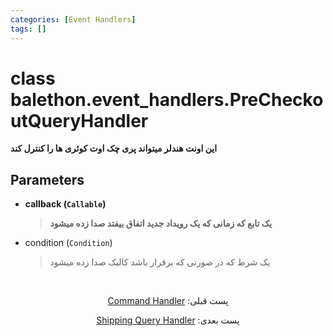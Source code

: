 ```yaml
---
categories: [Event Handlers]
tags: []
---
```


<h1>class balethon.event_handlers.<strong>PreCheckoutQueryHandler</strong></h1>

<p align="left" dir="rtl"><strong>این اونت هندلر میتواند پری چک اوت کوئری ها را کنترل کند</strong></p>

<h2>Parameters</h2>

<ul>
<li><strong>callback (<code>Callable</code>)</strong><blockquote dir="rtl">
<p><strong>یک تابع که زمانی که یک رویداد جدید اتفاق بیفتد صدا زده میشود</strong></p>
</blockquote>
</li>
</ul>
<ul>
<li>condition (<code>Condition</code>)<blockquote dir="rtl">
<p>یک شرط که در صورتی که برقرار باشد کالبک صدا زده میشود</p>
</blockquote>
</li>
</ul>

<br>

<p align="center" dir="rtl">پست قبلی: <a href="https://balethon.ir/posts/command-handler">Command Handler</a></p>

<p align="center" dir="rtl">پست بعدی: <a href="https://balethon.ir/posts/shipping-query-handler">Shipping Query Handler</a></p>